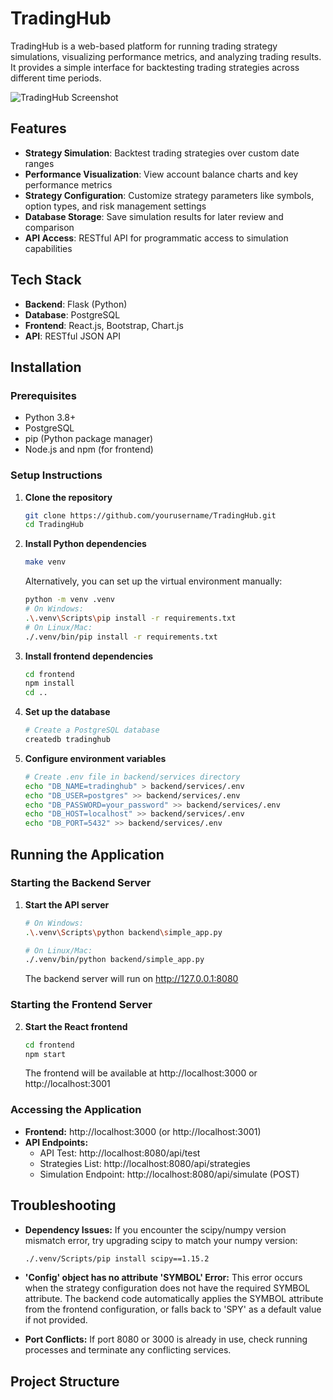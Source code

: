# TradingHub

TradingHub is a web-based platform for running trading strategy simulations, visualizing performance metrics, and analyzing trading results. It provides a simple interface for backtesting trading strategies across different time periods.

![TradingHub Screenshot](https://placeholder-for-screenshot.png)

## Features

- **Strategy Simulation**: Backtest trading strategies over custom date ranges
- **Performance Visualization**: View account balance charts and key performance metrics
- **Strategy Configuration**: Customize strategy parameters like symbols, option types, and risk management settings
- **Database Storage**: Save simulation results for later review and comparison
- **API Access**: RESTful API for programmatic access to simulation capabilities

## Tech Stack

- **Backend**: Flask (Python)
- **Database**: PostgreSQL
- **Frontend**: React.js, Bootstrap, Chart.js
- **API**: RESTful JSON API

## Installation

### Prerequisites

- Python 3.8+
- PostgreSQL
- pip (Python package manager)
- Node.js and npm (for frontend)

### Setup Instructions

1. **Clone the repository**
   ```bash
   git clone https://github.com/yourusername/TradingHub.git
   cd TradingHub
   ```

2. **Install Python dependencies**
   ```bash
   make venv
   ```
   
   Alternatively, you can set up the virtual environment manually:
   ```bash
   python -m venv .venv
   # On Windows:
   .\.venv\Scripts\pip install -r requirements.txt
   # On Linux/Mac:
   ./.venv/bin/pip install -r requirements.txt
   ```

3. **Install frontend dependencies**
   ```bash
   cd frontend
   npm install
   cd ..
   ```

4. **Set up the database**
   ```bash
   # Create a PostgreSQL database
   createdb tradinghub
   ```

5. **Configure environment variables**
   ```bash
   # Create .env file in backend/services directory
   echo "DB_NAME=tradinghub" > backend/services/.env
   echo "DB_USER=postgres" >> backend/services/.env
   echo "DB_PASSWORD=your_password" >> backend/services/.env
   echo "DB_HOST=localhost" >> backend/services/.env
   echo "DB_PORT=5432" >> backend/services/.env
   ```

## Running the Application

### Starting the Backend Server

1. **Start the API server**
   ```bash
   # On Windows:
   .\.venv\Scripts\python backend\simple_app.py
   
   # On Linux/Mac:
   ./.venv/bin/python backend/simple_app.py
   ```
   
   The backend server will run on http://127.0.0.1:8080

### Starting the Frontend Server

2. **Start the React frontend**
   ```bash
   cd frontend
   npm start
   ```
   
   The frontend will be available at http://localhost:3000 or http://localhost:3001

### Accessing the Application

- **Frontend:** http://localhost:3000 (or http://localhost:3001)
- **API Endpoints:**
  - API Test: http://localhost:8080/api/test
  - Strategies List: http://localhost:8080/api/strategies
  - Simulation Endpoint: http://localhost:8080/api/simulate (POST)

## Troubleshooting

- **Dependency Issues:** If you encounter the scipy/numpy version mismatch error, try upgrading scipy to match your numpy version:
  ```bash
  ./.venv/Scripts/pip install scipy==1.15.2
  ```

- **'Config' object has no attribute 'SYMBOL' Error:** This error occurs when the strategy configuration does not have the required SYMBOL attribute. The backend code automatically applies the SYMBOL attribute from the frontend configuration, or falls back to 'SPY' as a default value if not provided.

- **Port Conflicts:** If port 8080 or 3000 is already in use, check running processes and terminate any conflicting services.

## Project Structure 
